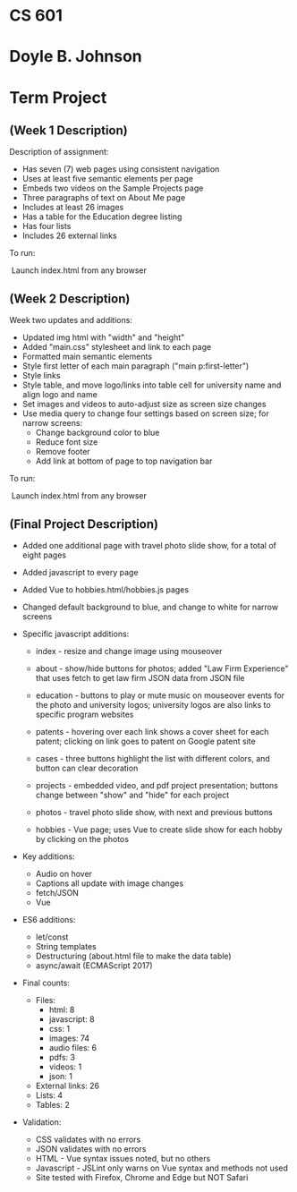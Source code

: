 # CS 601 

# Doyle B. Johnson

# Term Project

## (Week 1 Description)

Description of assignment:

- Has seven (7) web pages using consistent navigation
- Uses at least five semantic elements per page 
- Embeds two videos on the Sample Projects page
- Three paragraphs of text on About Me page
- Includes at least 26 images
- Has a table for the Education degree listing
- Has four lists
- Includes 26 external links

To run:

​	Launch index.html from any browser



## (Week 2 Description)

Week two updates and additions:

- Updated img html with "width" and "height"
- Added "main.css" stylesheet and link to each page
- Formatted main semantic elements
- Style first letter of each main paragraph ("main p:first-letter")
- Style links
- Style table, and move logo/links into table cell for university name and align logo and name
- Set images and videos to auto-adjust size as screen size changes
- Use media query to change four settings based on screen size; for narrow screens:
  - Change background color to blue
  - Reduce font size
  - Remove footer
  - Add link at bottom of page to top navigation bar

To run:

​	Launch index.html from any browser



## (Final Project Description)

- Added one additional page with travel photo slide show, for a total of eight pages
- Added javascript to every page
- Added Vue to hobbies.html/hobbies.js pages
- Changed default background to blue, and change to white for narrow screens
- Specific javascript additions:

  - index - resize and change image using mouseover

  - about - show/hide buttons for photos; added "Law Firm Experience" that uses fetch to get law firm JSON data from JSON file

  - education - buttons to play or mute music on mouseover events for the photo and university logos; university logos are also links to specific program websites

  - patents - hovering over each link shows a cover sheet for each patent; clicking on link goes to patent on Google patent site

  - cases - three buttons highlight the list with different colors, and button can clear decoration

  - projects - embedded video, and pdf project presentation; buttons change between "show" and "hide" for each project

  - photos - travel photo slide show, with next and previous buttons

  - hobbies - Vue page; uses Vue to create slide show for each hobby by clicking on the photos
- Key additions: 

  - Audio on hover
  - Captions all update with image changes
  - fetch/JSON
  - Vue
- ES6 additions:

  - let/const
  - String templates
  - Destructuring (about.html file to make the data table)
  - async/await (ECMAScript 2017)
- Final counts:

  - Files:
    - html: 8
    - javascript: 8
    - css: 1
    - images: 74
    - audio files: 6
    - pdfs: 3
    - videos: 1
    - json: 1
  - External links: 26
  - Lists: 4
  - Tables: 2
- Validation:
  - CSS validates with no errors
  - JSON validates with no errors
  - HTML - Vue syntax issues noted, but no others
  - Javascript - JSLint only warns on Vue syntax and methods not used 
  - Site tested with Firefox, Chrome and Edge but NOT Safari
